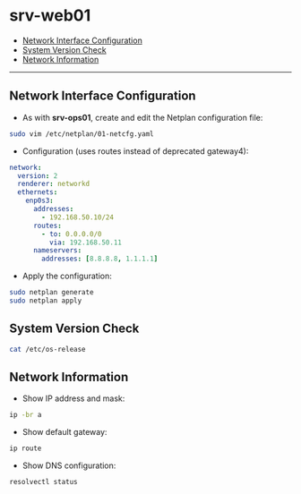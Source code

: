 # srv-web01

- [Network Interface Configuration](#network-interface-configuration)  
- [System Version Check](#system-version-check)  
- [Network Information](#network-information)  

---

## Network Interface Configuration

- As with **srv-ops01**, create and edit the Netplan configuration file:

```bash
sudo vim /etc/netplan/01-netcfg.yaml
```

- Configuration (uses routes instead of deprecated gateway4):

```yaml
network:
  version: 2
  renderer: networkd
  ethernets:
    enp0s3:
      addresses:
        - 192.168.50.10/24
      routes:
        - to: 0.0.0.0/0
          via: 192.168.50.11
      nameservers:
        addresses: [8.8.8.8, 1.1.1.1]
```

- Apply the configuration:

```bash
sudo netplan generate
sudo netplan apply
```

## System Version Check

```bash
cat /etc/os-release
```

## Network Information

- Show IP address and mask:

```bash
ip -br a
```

- Show default gateway:

```bash
ip route
```

- Show DNS configuration:

```bash
resolvectl status
```


